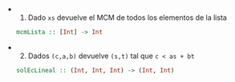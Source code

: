- 1) Dado `xs` devuelve el MCM de todos los elementos de la lista
   ```haskell
   mcmLista :: [Int] -> Int
   ```
- 2) Dados `(c,a,b)` devuelve `(s,t)` tal que `c < as + bt`
  ```haskell
  solEcLineal :: (Int, Int, Int) -> (Int, Int)
  ```

